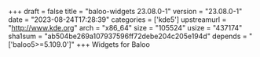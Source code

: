 +++
draft = false
title = "baloo-widgets 23.08.0-1"
version = "23.08.0-1"
date = "2023-08-24T17:28:39"
categories = ['kde5']
upstreamurl = "http://www.kde.org"
arch = "x86_64"
size = "105524"
usize = "437174"
sha1sum = "ab504be269a107937596ff72debe204c205e194d"
depends = "['baloo5>=5.109.0']"
+++
Widgets for Baloo